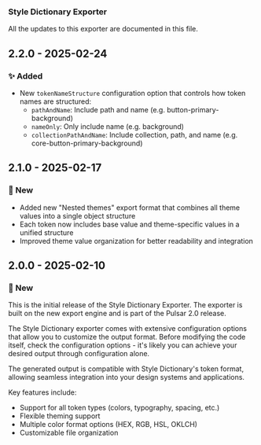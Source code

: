 ### Style Dictionary Exporter
All the updates to this exporter are documented in this file.

## 2.2.0 - 2025-02-24

### ✨ Added
- New `tokenNameStructure` configuration option that controls how token names are structured:
  - `pathAndName`: Include path and name (e.g. button-primary-background)
  - `nameOnly`: Only include name (e.g. background)
  - `collectionPathAndName`: Include collection, path, and name (e.g. core-button-primary-background)

## 2.1.0 - 2025-02-17

### 🚀 New
- Added new "Nested themes" export format that combines all theme values into a single object structure
- Each token now includes base value and theme-specific values in a unified structure
- Improved theme value organization for better readability and integration

## 2.0.0 - 2025-02-10

### 🚀 New

This is the initial release of the Style Dictionary Exporter. The exporter is built on the new export engine and is part of the Pulsar 2.0 release.

The Style Dictionary exporter comes with extensive configuration options that allow you to customize the output format. Before modifying the code itself, check the configuration options - it's likely you can achieve your desired output through configuration alone.

The generated output is compatible with Style Dictionary's token format, allowing seamless integration into your design systems and applications.

Key features include:
- Support for all token types (colors, typography, spacing, etc.)
- Flexible theming support
- Multiple color format options (HEX, RGB, HSL, OKLCH)
- Customizable file organization